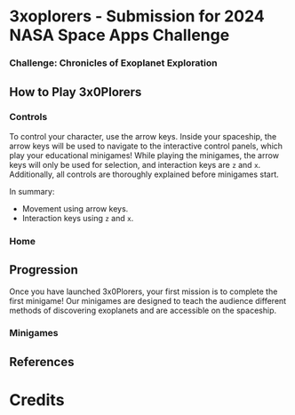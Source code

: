 # 3xoplorers - Submission for 2024 NASA Space Apps Challenge


### Challenge: Chronicles of Exoplanet Exploration

## How to Play 3x0Plorers
### Controls
To control your character, use the arrow keys. Inside your spaceship, the arrow keys will be used to navigate to the interactive control panels, which play your educational minigames! While playing the minigames, the arrow keys will only be used for selection, and interaction keys are `z` and `x`. Additionally, all controls are thoroughly explained before minigames start.

In summary:
- Movement using arrow keys.
- Interaction keys using `z` and `x`.

### Home
## Progression
Once you have launched 3x0Plorers, your first mission is to complete the first minigame! Our minigames are designed to teach the audience different methods of discovering exoplanets and are accessible on the spaceship.

### Minigames

## References

# Credits
